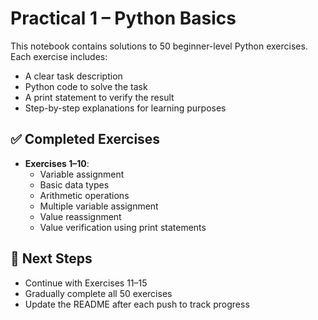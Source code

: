 # Practical 1 – Python Basics

This notebook contains solutions to 50 beginner-level Python exercises. Each exercise includes:

- A clear task description  
- Python code to solve the task  
- A print statement to verify the result  
- Step-by-step explanations for learning purposes  

## ✅ Completed Exercises

- **Exercises 1–10**:  
  - Variable assignment  
  - Basic data types  
  - Arithmetic operations  
  - Multiple variable assignment  
  - Value reassignment  
  - Value verification using print statements  

## 📌 Next Steps

- Continue with Exercises 11–15  
- Gradually complete all 50 exercises  
- Update the README after each push to track progress
